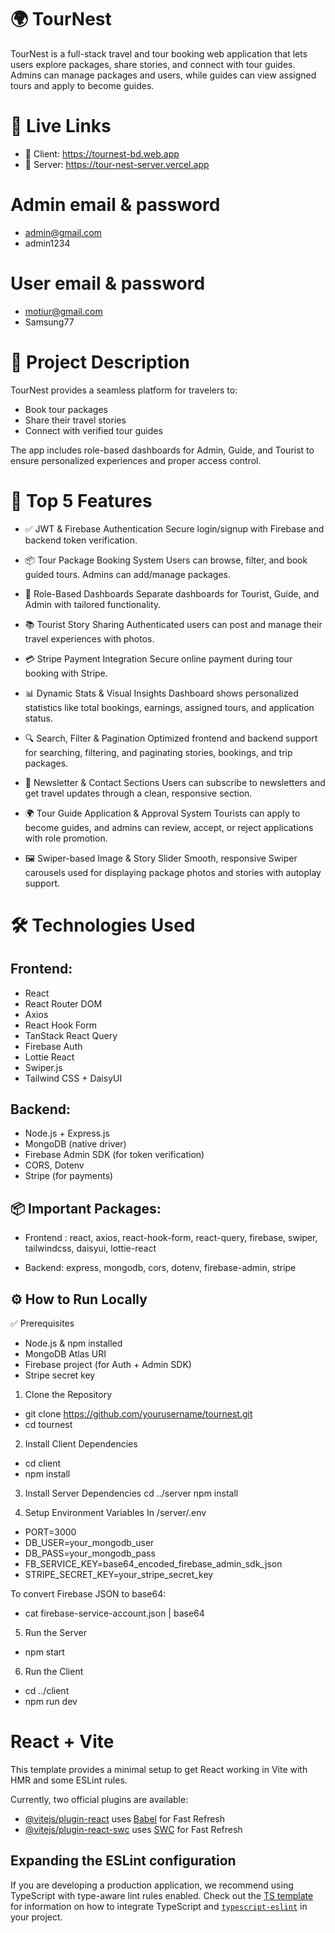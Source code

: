 # 🌍 TourNest

TourNest is a full-stack travel and tour booking web application that lets users explore packages, share stories, and connect with tour guides. Admins can manage packages and users, while guides can view assigned tours and apply to become guides.


# 🚀 Live Links

- 🔗 Client: https://tournest-bd.web.app
- 🔗 Server: https://tour-nest-server.vercel.app

# Admin email & password
- admin@gmail.com
- admin1234

# User email & password
- motiur@gmail.com
- Samsung77


# 📝 Project Description
TourNest provides a seamless platform for travelers to:

- Book tour packages
- Share their travel stories
- Connect with verified tour guides

The app includes role-based dashboards for Admin, Guide, and Tourist to ensure personalized experiences and proper access control.


# 🌟 Top 5 Features
- ✅ JWT & Firebase Authentication
Secure login/signup with Firebase and backend token verification.

- 📦 Tour Package Booking System
Users can browse, filter, and book guided tours. Admins can add/manage packages.

- 👥 Role-Based Dashboards
Separate dashboards for Tourist, Guide, and Admin with tailored functionality.

- 📚 Tourist Story Sharing
Authenticated users can post and manage their travel experiences with photos.

- 💳 Stripe Payment Integration
Secure online payment during tour booking with Stripe.

- 📊 Dynamic Stats & Visual Insights
Dashboard shows personalized statistics like total bookings, earnings, assigned tours, and application status.

- 🔍 Search, Filter & Pagination
Optimized frontend and backend support for searching, filtering, and paginating stories, bookings, and trip packages.

- 📧 Newsletter & Contact Sections
Users can subscribe to newsletters and get travel updates through a clean, responsive section.

- 🌍 Tour Guide Application & Approval System
Tourists can apply to become guides, and admins can review, accept, or reject applications with role promotion.

- 🖼️ Swiper-based Image & Story Slider
Smooth, responsive Swiper carousels used for displaying package photos and stories with autoplay support.


# 🛠️ Technologies Used
## Frontend:
- React
- React Router DOM
- Axios
- React Hook Form
- TanStack React Query
- Firebase Auth
- Lottie React
- Swiper.js
- Tailwind CSS + DaisyUI


## Backend:
- Node.js + Express.js
- MongoDB (native driver)
- Firebase Admin SDK (for token verification)
- CORS, Dotenv
- Stripe (for payments)


## 📦 Important Packages:
- Frontend : react, axios, react-hook-form, react-query, firebase, swiper, tailwindcss, daisyui, lottie-react

- Backend: express, mongodb, cors, dotenv, firebase-admin, stripe


## ⚙️ How to Run Locally
✅ Prerequisites
- Node.js & npm installed
- MongoDB Atlas URI
- Firebase project (for Auth + Admin SDK)
- Stripe secret key

1. Clone the Repository
- git clone https://github.com/yourusername/tournest.git
- cd tournest

2. Install Client Dependencies
- cd client
- npm install

3. Install Server Dependencies
cd ../server
npm install

4. Setup Environment Variables
In /server/.env
- PORT=3000
- DB_USER=your_mongodb_user
- DB_PASS=your_mongodb_pass
- FB_SERVICE_KEY=base64_encoded_firebase_admin_sdk_json
- STRIPE_SECRET_KEY=your_stripe_secret_key


To convert Firebase JSON to base64:
- cat firebase-service-account.json | base64


5. Run the Server
- npm start

6. Run the Client
- cd ../client
- npm run dev


# React + Vite

This template provides a minimal setup to get React working in Vite with HMR and some ESLint rules.

Currently, two official plugins are available:

- [@vitejs/plugin-react](https://github.com/vitejs/vite-plugin-react/blob/main/packages/plugin-react) uses [Babel](https://babeljs.io/) for Fast Refresh
- [@vitejs/plugin-react-swc](https://github.com/vitejs/vite-plugin-react/blob/main/packages/plugin-react-swc) uses [SWC](https://swc.rs/) for Fast Refresh

## Expanding the ESLint configuration

If you are developing a production application, we recommend using TypeScript with type-aware lint rules enabled. Check out the [TS template](https://github.com/vitejs/vite/tree/main/packages/create-vite/template-react-ts) for information on how to integrate TypeScript and [`typescript-eslint`](https://typescript-eslint.io) in your project.
